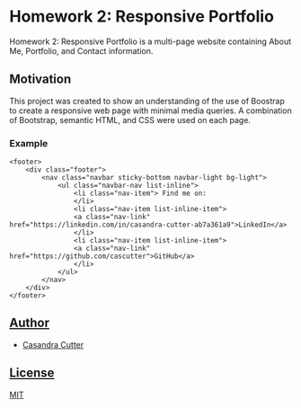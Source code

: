 # Homework 2: Responsive Portfolio
Homework 2: Responsive Portfolio is a multi-page website containing About Me, Portfolio, and Contact information.

## Motivation
This project was created to show an understanding of the use of Boostrap to create a responsive web page with minimal media queries. A combination of Bootstrap, semantic HTML, and CSS were used on each page.

### Example
```
<footer>
    <div class="footer">
        <nav class="navbar sticky-bottom navbar-light bg-light">
            <ul class="navbar-nav list-inline">
                <li class="nav-item"> Find me on:
                </li>
                <li class="nav-item list-inline-item">
                <a class="nav-link" href="https://linkedin.com/in/casandra-cutter-ab7a361a9">LinkedIn</a>
                </li>
                <li class="nav-item list-inline-item">
                <a class="nav-link" href="https://github.com/cascutter">GitHub</a>
                </li>
            </ul>
        </nav>
    </div>
</footer>
```

<a href="https://github.com/cascutter/Homework-2-Responsive-Portfolio/blob/master/assets/Screen%20Shot%202020-09-21%20at%209.34.35%20PM.png">

## Author
* Casandra Cutter 


## License
MIT
